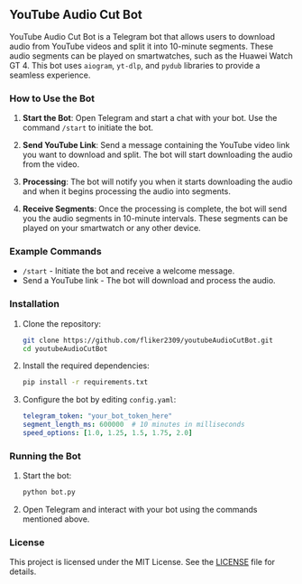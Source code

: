 ## YouTube Audio Cut Bot

YouTube Audio Cut Bot is a Telegram bot that allows users to download audio from YouTube videos and split it into 10-minute segments. These audio segments can be played on smartwatches, such as the Huawei Watch GT 4. This bot uses `aiogram`, `yt-dlp`, and `pydub` libraries to provide a seamless experience.

### How to Use the Bot

1. **Start the Bot**: Open Telegram and start a chat with your bot. Use the command `/start` to initiate the bot.

2. **Send YouTube Link**: Send a message containing the YouTube video link you want to download and split. The bot will start downloading the audio from the video.

3. **Processing**: The bot will notify you when it starts downloading the audio and when it begins processing the audio into segments.

4. **Receive Segments**: Once the processing is complete, the bot will send you the audio segments in 10-minute intervals. These segments can be played on your smartwatch or any other device.

### Example Commands

- `/start` - Initiate the bot and receive a welcome message.
- Send a YouTube link - The bot will download and process the audio.

### Installation

1. Clone the repository:
    ```sh
    git clone https://github.com/fliker2309/youtubeAudioCutBot.git
    cd youtubeAudioCutBot
    ```

2. Install the required dependencies:
    ```sh
    pip install -r requirements.txt
    ```

3. Configure the bot by editing `config.yaml`:
    ```yaml
    telegram_token: "your_bot_token_here"
    segment_length_ms: 600000  # 10 minutes in milliseconds
    speed_options: [1.0, 1.25, 1.5, 1.75, 2.0]
    ```

### Running the Bot

1. Start the bot:
    ```sh
    python bot.py
    ```

2. Open Telegram and interact with your bot using the commands mentioned above.

### License

This project is licensed under the MIT License. See the [LICENSE](LICENSE) file for details.


